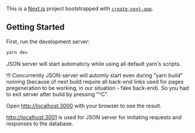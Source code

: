 This is a [Next.js](https://nextjs.org/) project bootstrapped with [`create-next-app`](https://github.com/vercel/next.js/tree/canary/packages/create-next-app).

## Getting Started

First, run the development server:

```bash
yarn dev
```

JSON server will start automaticly while using all default yarn's scripts.

!!! Concurrently JSON-server will automly start even during "yarn build" running (because of next build require all back-end links used for pages pregeneration to be working, in our situation - fake back-end). So you had to exit server after build by pressing "^C".

Open [http://localhost:3000](http://localhost:3000) with your browser to see the result.

[http://localhost:3001](http://localhost:3001) is used for JSON server for imitating requests and responses to the database.
